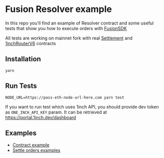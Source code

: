 # Fusion Resolver example
In this repo you'll find an example of Resolver contract and some useful tests that show you how to execute orders with [FusionSDK](https://github.com/1inch/fusion-sdk)

All tests are working on mainnet fork with real [Settlement](https://etherscan.io/address/0x8273f37417Da37c4A6c3995E82Cf442f87a25D9c) and [1inchRouterV6](https://etherscan.io/address/0x111111125421ca6dc452d289314280a0f8842a65) contracts

## Installation
```
yarn
``` 

## Run Tests
```
NODE_URL=https://pass-eth-node-url-here.com yarn test
```

If you want to run test which uses 1inch API, you should provide dev token as `ONE_INCH_API_KEY` param. It can be retrieved at https://portal.1inch.dev/dashboard

## Examples
- [Contract example](./contracts/ResolverExample.sol)
- [Settle orders examples](./test/Settlement.ts)

